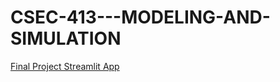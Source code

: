 # CSEC-413---MODELING-AND-SIMULATION
[Final Project Streamlit App](https://csec-413---modeling-and-simulation-bzuyfyhbhhtcnyzpc3cwdt.streamlit.app/)
